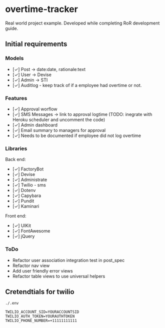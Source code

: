 # overtime-tracker

Real world project example. Developed while completing RoR development guide.

## Initial requirements

### Models

- [✓] Post -> date:date, rationale:text
- [✓] User -> Devise
- [✓] Admin -> STI
- [✓] Auditlog - keep track of if a employee had overtime or not.

### Features

- [✓] Approval worflow
- [✓] SMS Messages -> link to approval logtime (TODO: inegrate with Heroku scheduler and uncomment the code)
- [✓] Admin dashboard
- [✓] Email summary to managers for approval
- [✓] Needs to be documented if employee did not log overtime

### Libraries

Back end:
- [✓] FactoryBot
- [✓] Devise
- [✓] Administrate
- [✓] Twilio - sms
- [✓] Dotenv
- [✓] Capybara
- [✓] Pundit
- [✓] Kaminari

Front end:
- [✓] UIKit
- [✓] FontAwesome
- [✓] jQuery

### ToDo

- Refactor user association integration test in post_spec
- Refactor nav view
- Add user friendly error views
- Refactor table views to use universal helpers

## Cretendtials for twilio

`./.env`
```
TWILIO_ACCOUNT_SID=YOURACCOUNTSID
TWILIO_AUTH_TOKEN=YOURAUTHTOKEN
TWILIO_PHONE_NUMBER=+11111111111
```
